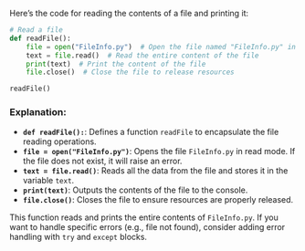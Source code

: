Here’s the code for reading the contents of a file and printing it:

```python
# Read a file 
def readFile():
    file = open("FileInfo.py")  # Open the file named "FileInfo.py" in read mode
    text = file.read()  # Read the entire content of the file
    print(text)  # Print the content of the file
    file.close()  # Close the file to release resources

readFile()
```

### Explanation:
- **`def readFile():`**: Defines a function `readFile` to encapsulate the file reading operations.
- **`file = open("FileInfo.py")`**: Opens the file `FileInfo.py` in read mode. If the file does not exist, it will raise an error.
- **`text = file.read()`**: Reads all the data from the file and stores it in the variable `text`.
- **`print(text)`**: Outputs the contents of the file to the console.
- **`file.close()`**: Closes the file to ensure resources are properly released.

This function reads and prints the entire contents of `FileInfo.py`. If you want to handle specific errors (e.g., file not found), consider adding error handling with `try` and `except` blocks.
